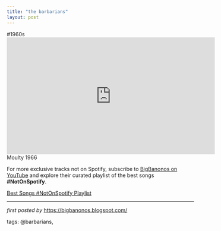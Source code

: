 ```yaml
---
title: "the barbarians"
layout: post
---
```

#1960s <br /><iframe width="560" height="315" src="https://www.youtube.com/embed/25x3aIWs76E?list=PLtuNtuTatqI3X01zTqiujiaUhFaK1PjKA" frameborder="0" allowfullscreen></iframe><br />
Moulty 1966

<!--Subscribe and Playlist Links-->
<div>
    <p>For more exclusive tracks not on Spotify, subscribe to <a href="https://www.youtube.com/@BigBanonos" target="_blank">BigBanonos on YouTube</a> and explore their curated playlist of the best songs <strong>#NotOnSpotify</strong>.</p>
    <p><a href="https://www.youtube.com/playlist?list=PLtuNtuTatqI0kFahUCbtbfenC_ET5O_tr" target="_blank">Best Songs #NotOnSpotify Playlist<br /></a></p></div>

<hr />

<p><em>first posted by</em> <a href="https://bigbanonos.blogspot.com/" rel="noopener" target="_new">https://bigbanonos.blogspot.com/</a></p>

<p>tags: @barbarians,</p>
